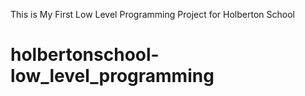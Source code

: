 This is My First Low Level Programming Project for Holberton School
# holbertonschool-low_level_programming
